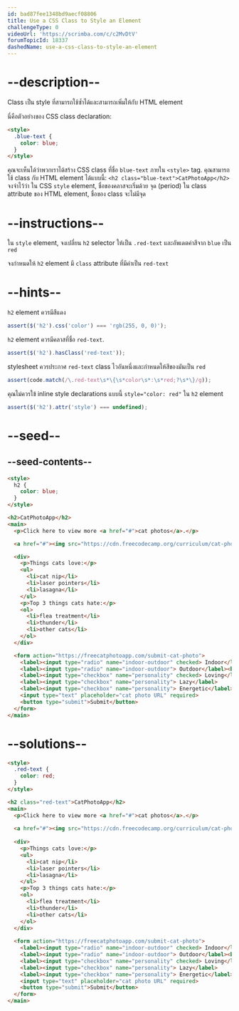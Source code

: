 ```yaml
---
id: bad87fee1348bd9aecf08806
title: Use a CSS Class to Style an Element
challengeType: 0
videoUrl: 'https://scrimba.com/c/c2MvDtV'
forumTopicId: 18337
dashedName: use-a-css-class-to-style-an-element
---
```


# --description--

Class เป็น style ที่สามารถใช้ซ้ำได้และสามารถเพิ่มให้กับ HTML element

นี่คือตัวอย่างของ CSS class declaration:

```html
<style>
  .blue-text {
    color: blue;
  }
</style>
```

คุณจะเห็นได้ว่าพวกเราได้สร้าง CSS class ที่ชื่อ `blue-text` ภายใน `<style>` tag.
คุณสามารถใช้ class กับ HTML element ได้แบบนี้: `<h2 class="blue-text">CatPhotoApp</h2>`
จงจำไว้ว่า ใน CSS `style` element, ชื่อของคลาสจะเริ่มด้วย จุด (period)
ใน class attribute ของ HTML element, ชื่อของ class จะไม่มีจุด

# --instructions--

ใน `style` element, จงเปลี่ยน `h2` selector ให้เป็น `.red-text` และอัพเดตค่าสีจาก `blue` เป็น `red`

จงกำหนดให้ `h2` element มี `class` attribute ที่มีค่าเป็น `red-text`

# --hints--

`h2` element ควรมีสีแดง

```js
assert($('h2').css('color') === 'rgb(255, 0, 0)');
```

`h2` element ควรมีคลาสที่ชื่อ `red-text`.

```js
assert($('h2').hasClass('red-text'));
```

stylesheet ควรประกาศ `red-text` class ไวอันหนึ่งและกำหนดให้สีของมันเป็น `red`

```js
assert(code.match(/\.red-text\s*\{\s*color\s*:\s*red;?\s*\}/g));
```

คุณไม่ควรใข้ inline style declarations แบบนี้ `style="color: red"` ใน `h2` element

```js
assert($('h2').attr('style') === undefined);
```

# --seed--

## --seed-contents--

```html
<style>
  h2 {
    color: blue;
  }
</style>

<h2>CatPhotoApp</h2>
<main>
  <p>Click here to view more <a href="#">cat photos</a>.</p>

  <a href="#"><img src="https://cdn.freecodecamp.org/curriculum/cat-photo-app/relaxing-cat.jpg" alt="A cute orange cat lying on its back."></a>

  <div>
    <p>Things cats love:</p>
    <ul>
      <li>cat nip</li>
      <li>laser pointers</li>
      <li>lasagna</li>
    </ul>
    <p>Top 3 things cats hate:</p>
    <ol>
      <li>flea treatment</li>
      <li>thunder</li>
      <li>other cats</li>
    </ol>
  </div>

  <form action="https://freecatphotoapp.com/submit-cat-photo">
    <label><input type="radio" name="indoor-outdoor" checked> Indoor</label>
    <label><input type="radio" name="indoor-outdoor"> Outdoor</label><br>
    <label><input type="checkbox" name="personality" checked> Loving</label>
    <label><input type="checkbox" name="personality"> Lazy</label>
    <label><input type="checkbox" name="personality"> Energetic</label><br>
    <input type="text" placeholder="cat photo URL" required>
    <button type="submit">Submit</button>
  </form>
</main>
```

# --solutions--

```html
<style>
  .red-text {
    color: red;
  }
</style>

<h2 class="red-text">CatPhotoApp</h2>
<main>
  <p>Click here to view more <a href="#">cat photos</a>.</p>
  
  <a href="#"><img src="https://cdn.freecodecamp.org/curriculum/cat-photo-app/relaxing-cat.jpg" alt="A cute orange cat lying on its back."></a>
  
  <div>
    <p>Things cats love:</p>
    <ul>
      <li>cat nip</li>
      <li>laser pointers</li>
      <li>lasagna</li>
    </ul>
    <p>Top 3 things cats hate:</p>
    <ol>
      <li>flea treatment</li>
      <li>thunder</li>
      <li>other cats</li>
    </ol>
  </div>
  
  <form action="https://freecatphotoapp.com/submit-cat-photo">
    <label><input type="radio" name="indoor-outdoor" checked> Indoor</label>
    <label><input type="radio" name="indoor-outdoor"> Outdoor</label><br>
    <label><input type="checkbox" name="personality" checked> Loving</label>
    <label><input type="checkbox" name="personality"> Lazy</label>
    <label><input type="checkbox" name="personality"> Energetic</label><br>
    <input type="text" placeholder="cat photo URL" required>
    <button type="submit">Submit</button>
  </form>
</main>
```
